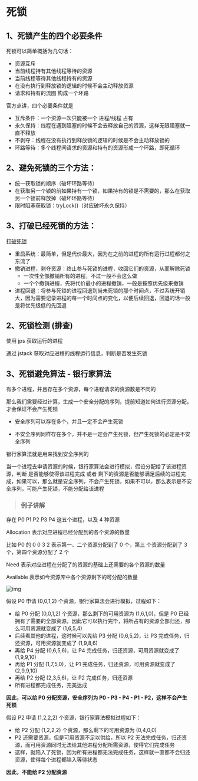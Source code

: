 # 死锁

## 1、死锁产生的四个必要条件

死锁可以简单概括为几句话：

- 资源互斥
- 当前线程持有其他线程等待的资源
- 当前线程等待其他线程持有的资源
- 在没有执行到释放锁的逻辑的时候不会主动释放资源
- 请求和持有的流图 构成一个环路

官方点讲，四个必要条件就是

- 互斥条件：一个资源一次只能被一个 进程/线程 占有
- 永久保持：线程在遇到阻塞的时候不会去释放自己的资源，这样无限阻塞就一直不释放
- 不剥夺：线程在没有执行到释放锁的逻辑的时候是不会主动释放锁的
- 环路等待：多个线程间请求的资源和持有的资源形成一个环路，即死循环 



## 2、避免死锁的三个方法：

- 统一获取锁的顺序（破坏环路等待）
- 在获取另一个锁的前如果持有一个锁，如果持有的锁是不需要的，那么在获取另一个锁前释放掉（破坏环路等待）
- 限时阻塞获取锁：tryLock()（对应破坏永久保持）



## 3、打破已经死锁的方法：

[打破死锁]( https://baijiahao.baidu.com/s?id=1598504585446895117&wfr=spider&for=pc )

- 重启系统：最简单，但是代价最大，因为在之前的进程的所有运行过程都付之东流了
- 撤销进程，剥夺资源：终止参与死锁的进程，收回它们的资源，从而解除死锁
  - 一次性全部撤销所有的进程，不过一般不会这么做
  - 一个个撤销进程，先将代价最小的进程撤销，一般是按照优先级来撤销
- 进程回退：将参与死锁的进程回退到尚未死锁的那个时间点，不过系统开销大，因为需要记录进程的每一个时间点的变化，以便后续回退，回退的话一般是将优先级低的先回退



## 2、死锁检测 (排查)

使用 jps 获取运行的进程

通过 jstack 获取对应进程的线程运行信息，判断是否发生死锁



## 3、死锁避免算法 - 银行家算法

有多个进程，并且存在多个资源，每个进程请求的资源数是不同的

那么我们需要经过计算，生成一个安全分配的序列，提前知道如何进行资源分配，才会保证不会产生死锁

- 安全序列可以存在多个，并且一定不会产生死锁

- 不安全序列同样存在多个，并不是一定会产生死锁，但产生死锁的必定是不安全序列

银行家算法就是用来找到安全序列的

当一个进程去申请资源的时候，银行家算法会进行模拟，假设分配给了该进程资源，判断 是否能够使得该进程完成 或者 剩下的资源是否能够满足后续的进程完成，如果可以，那么就是安全序列，不会产生死锁，如果不可以，那么表示是不安全序列，可能产生死锁，不能分配给该进程



> ### 例子讲解

存在 P0 P1 P2 P3 P4 这五个进程，以及 4 种资源

Allocation 表示对应进程已经分配到的各个资源的数量

比如 P0 的 0 0 3 2 表示第一、二个资源分配到了 0 个，第三 个资源分配到了 3 个，第四个资源分配了 2 个



Need 表示对应进程在分配了的资源的基础上还需要的各个资源的数量

Available 表示如今资源库中各个资源剩下的可分配的数量



![img](https://img-blog.csdn.net/20180508210408944)



假设 P0 申请 (0,0,1,2) 个资源，银行家算法会进行模拟，过程如下：

- 给 P0 分配 (0,0,1,2) 个资源，那么剩下的可用资源为 (1,6,1,0)，但是 P0 已经拥有了需要的全部资源，因此它可以执行完毕，将所占有的资源全部归还，那么可用资源就变成了 (1,6,5,4)
- 后续看其他的进程，这时候可以先给 P3 分配 (0,6,5,2)，让 P3 完成任务，归还资源，可用资源就变成了 (1,9,8,6)
- 再给 P4 分配 (0,6,5,6)，让 P4 完成任务，归还资源，可用资源就变成了 (1,9,9,10)
- 再给 P1 分配 (1,7,5,0)，让 P1 完成任务，归还资源，可用资源就变成了 (2,9,9,10)
- 再给 P2 分配 (2,3,5,6)，让 P2 完成任务，归还资源
- 所有进程都完成任务，完美达成

**因此，可以给 P0 分配资源，安全序列为 P0 - P3 - P4 - P1 - P2，这样不会产生死锁**



假设 P2 申请 (1,2,2,2) 个资源，银行家算法模拟过程如下：

- 给 P2 分配 (1,2,2,2) 个资源，那么剩下的可用资源为 (0,4,0,0)
- P2 还需要资源，但是可用资源不足以供给，所以 P2 无法完成任务，归还资源，而可用资源同时无法给其他进程分配所需资源，使得它们完成任务
- 这样，就陷入了死锁，因为所有进程都无法完成任务，这样就一直都不会归还资源，使得每个进程都陷入等待状态

**因此，不能给 P2 分配资源**

